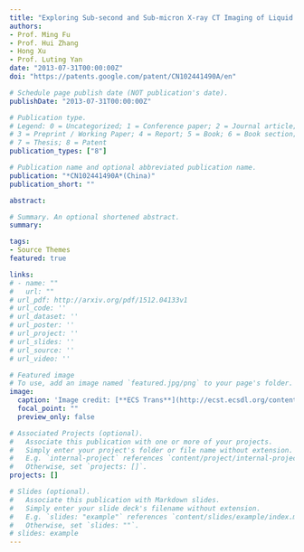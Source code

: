 ```yaml
---
title: "Exploring Sub-second and Sub-micron X-ray CT Imaging of Liquid Water in PEFC GDLs"
authors:
- Prof. Ming Fu
- Prof. Hui Zhang
- Hong Xu
- Prof. Luting Yan
date: "2013-07-31T00:00:00Z"
doi: "https://patents.google.com/patent/CN102441490A/en"

# Schedule page publish date (NOT publication's date).
publishDate: "2013-07-31T00:00:00Z"

# Publication type.
# Legend: 0 = Uncategorized; 1 = Conference paper; 2 = Journal article;
# 3 = Preprint / Working Paper; 4 = Report; 5 = Book; 6 = Book section;
# 7 = Thesis; 8 = Patent
publication_types: ["8"]

# Publication name and optional abbreviated publication name.
publication: "*CN102441490A*(China)"
publication_short: ""

abstract: 

# Summary. An optional shortened abstract.
summary:

tags:
- Source Themes
featured: true

links:
# - name: ""
#   url: ""
# url_pdf: http://arxiv.org/pdf/1512.04133v1
# url_code: ''
# url_dataset: ''
# url_poster: ''
# url_project: ''
# url_slides: ''
# url_source: ''
# url_video: ''

# Featured image
# To use, add an image named `featured.jpg/png` to your page's folder. 
image:
  caption: 'Image credit: [**ECS Trans**](http://ecst.ecsdl.org/content/92/8/11.short)'
  focal_point: ""
  preview_only: false

# Associated Projects (optional).
#   Associate this publication with one or more of your projects.
#   Simply enter your project's folder or file name without extension.
#   E.g. `internal-project` references `content/project/internal-project/index.md`.
#   Otherwise, set `projects: []`.
projects: []

# Slides (optional).
#   Associate this publication with Markdown slides.
#   Simply enter your slide deck's filename without extension.
#   E.g. `slides: "example"` references `content/slides/example/index.md`.
#   Otherwise, set `slides: ""`.
# slides: example
---
```

